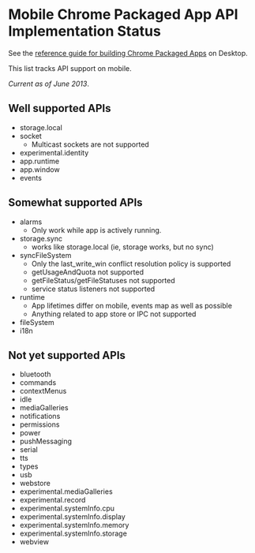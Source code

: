 # Mobile Chrome Packaged App API Implementation Status

See the [reference guide for building Chrome Packaged Apps](http://developer.chrome.com/apps/about_apps.html) on Desktop.

This list tracks API support on mobile.

_Current as of June 2013_.

## Well supported APIs

* storage.local
* socket
    * Multicast sockets are not supported
* experimental.identity
* app.runtime
* app.window
* events

## Somewhat supported APIs

* alarms
    * Only work while app is actively running.
* storage.sync
    * works like storage.local (ie, storage works, but no sync)
* syncFileSystem
    * Only the last_write_win conflict resolution policy is supported
    * getUsageAndQuota not supported
    * getFileStatus/getFileStatuses not supported
    * service status listeners not supported
* runtime
    * App lifetimes differ on mobile, events map as well as possible
    * Anything related to app store or IPC not supported
* fileSystem
* i18n
 
## Not yet supported APIs

* bluetooth
* commands
* contextMenus
* idle
* mediaGalleries
* notifications
* permissions
* power
* pushMessaging
* serial
* tts
* types
* usb
* webstore
* experimental.mediaGalleries
* experimental.record
* experimental.systemInfo.cpu
* experimental.systemInfo.display
* experimental.systemInfo.memory
* experimental.systemInfo.storage
* webview
